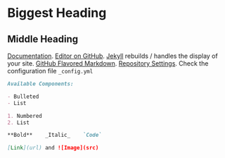# Biggest Heading

## Middle Heading
[Documentation](https://docs.github.com/categories/github-pages-basics/).
[Editor on GitHub](https://github.com/catreunion/ansible/edit/gh-pages/index.md).
[Jekyll](https://jekyllrb.com/) rebuilds / handles the display of your site.
[GitHub Flavored Markdown](https://guides.github.com/features/mastering-markdown/).
[Repository Settings](https://github.com/catreunion/ansible/settings/pages).
Check the configuration file `_config.yml` 

```markdown
Available Components: 

- Bulleted
- List

1. Numbered
2. List

**Bold**    _Italic_    `Code`

[Link](url) and ![Image](src)
```
